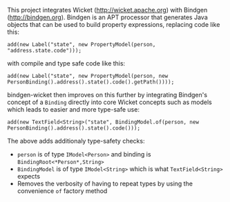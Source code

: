 This project integrates Wicket (http://wicket.apache.org) with Bindgen (http://bindgen.org). Bindgen is an APT processor that generates Java objects that can be used to build property expressions, replacing code like this:

```
add(new Label("state", new PropertyModel(person, "address.state.code")));
```

with compile and type safe code like this:

```
add(new Label("state", new PropertyModel(person, new PersonBinding().address().state().code().getPath())));
```

bindgen-wicket then improves on this further by integrating Bindgen's concept of a `Binding` directly into core Wicket concepts such as models which leads to easier and more type-safe use:

```
add(new TextField<String>("state", BindingModel.of(person, new PersonBinding().address().state().code()));
```

The above adds additionaly type-safety checks:
  * `person` is of type `IModel<Person>` and binding is `BindingRoot<*Person*,String>`
  * `BindingModel` is of type `IModel<String>` which is what `TextField<String>` expects
  * Removes the verbosity of having to repeat types by using the convenience `of` factory method